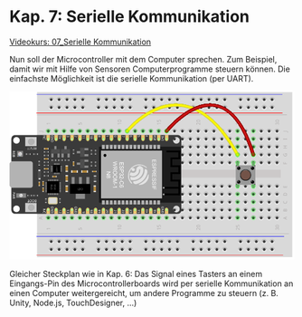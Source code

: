 # Kap. 7: Serielle Kommunikation

[Videokurs: 07_Serielle Kommunikation](https://youtu.be/0p5VOeOSZ7o)

Nun soll der Microcontroller mit dem Computer sprechen. 
Zum Beispiel, damit wir mit Hilfe von Sensoren Computerprogramme steuern können.
Die einfachste Möglichkeit ist die serielle Kommunikation (per UART). 


![Steckplan](Button_MC.png)

Gleicher Steckplan wie in Kap. 6: Das Signal eines Tasters an einem Eingangs-Pin des Microcontrollerboards wird per serielle Kommunikation an einen Computer weitergereicht, um andere Programme zu steuern (z. B. Unity, Node.js, TouchDesigner, ...)